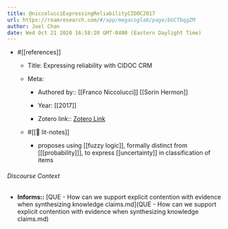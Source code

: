 ```yaml
---
title: @niccolucciExpressingReliabilityCIDOC2017
url: https://roamresearch.com/#/app/megacoglab/page/bUCTbqgZM
author: Joel Chan
date: Wed Oct 21 2020 16:58:20 GMT-0400 (Eastern Daylight Time)
---
```


- #[[references]]

    - Title: Expressing reliability with CIDOC CRM

    - Meta:

        - Authored by:: [[Franco Niccolucci]] [[Sorin Hermon]]

        - Year: [[2017]]

        - Zotero link:: [Zotero Link](zotero://select/items/7_DKPKKP5Y)

    - #[[📝 lit-notes]]

        - proposes using [[fuzzy logic]], formally distinct from [[[probability]]], to express [[uncertainty]] in classification of items

###### Discourse Context

- **Informs::** [QUE - How can we support explicit contention with evidence when synthesizing knowledge claims.md](QUE - How can we support explicit contention with evidence when synthesizing knowledge claims.md)

